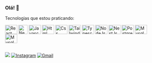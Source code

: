 ### Olá! 🙂
<!-- <br>

-  Atualmente estou estudando React, Tailwind, Typescript, NodeJs, Mysql -->


<p>Tecnologias que estou praticando:</p>
<div style='display:inline_block'>
<img align="center" alt="React" height="30" width="40" title='React' src="https://cdn.jsdelivr.net/gh/devicons/devicon/icons/react/react-original.svg" />

<img align="center" alt="Nextjs"  height="30" width="30" title='Nextjs' src="https://cdn.discordapp.com/attachments/958946333027348510/1112563200639107193/a_1.png" />
          
  
<img align="center" alt="Javascript"  height="30" title='Javascript' width="40" src="https://cdn.jsdelivr.net/gh/devicons/devicon/icons/javascript/javascript-original.svg" />

<img align="center" alt="Html" height="30" width="40" title='Html' src="https://cdn.jsdelivr.net/gh/devicons/devicon/icons/html5/html5-original.svg" />

<img align="center" alt="Css" height="30" width="40" title='Css' src="https://cdn.jsdelivr.net/gh/devicons/devicon/icons/css3/css3-original.svg" />

<img align="center" alt="Tailwind" height="30" width="40" title='Tailwind' src="https://cdn.jsdelivr.net/gh/devicons/devicon/icons/tailwindcss/tailwindcss-plain.svg" />

<img align="center" alt="Typescript" height="30" width="40" title='Typescript' src="https://cdn.jsdelivr.net/gh/devicons/devicon/icons/typescript/typescript-original.svg" />

<img align="center" alt="NodeJs" height="30" width="40" title='NodeJs' src="https://cdn.jsdelivr.net/gh/devicons/devicon/icons/nodejs/nodejs-original.svg" />
<img align="center" alt="NestJs" height="30" width="40" title='NestJs' src="https://cdn.jsdelivr.net/gh/devicons/devicon/icons/nestjs/nestjs-plain.svg" />
  
<img align="center" alt="Postgresql" height="30" width="40" title='Postgresql' src="https://cdn.jsdelivr.net/gh/devicons/devicon/icons/postgresql/postgresql-original.svg" />
<img align="center" alt="Mysql" height="30" width="40" title='Mysql' src="https://cdn.jsdelivr.net/gh/devicons/devicon/icons/mysql/mysql-original.svg" />

<img  align="center" alt="Mysql" height="30" width="40" title='Git' src="https://cdn.jsdelivr.net/gh/devicons/devicon/icons/git/git-original.svg" />

</svg>
    </div>      

##


<div>
  <a href="https://www.linkedin.com/in/caio-mendes-2aa971273/" target="_blank"><img  src="https://img.shields.io/badge/LinkedIn-%23333?style=for-the-badge&logo=linkedin&logoColor=white" /></a>
   <a href="https://www.instagram.com/caiiommr/" target="_blank"><img src="https://img.shields.io/badge/-Instagram-%23333?style=for-the-badge&logo=instagram&logoColor=white" alt="Instagram" target="_blank"></a>
    <a href = "mailto:caio03martins@gmail.com"><img src="https://img.shields.io/badge/-Gmail-%23333?style=for-the-badge&logo=gmail&logoColor=white" alt="Gmail" target="_blank"></a>
   
</div>
